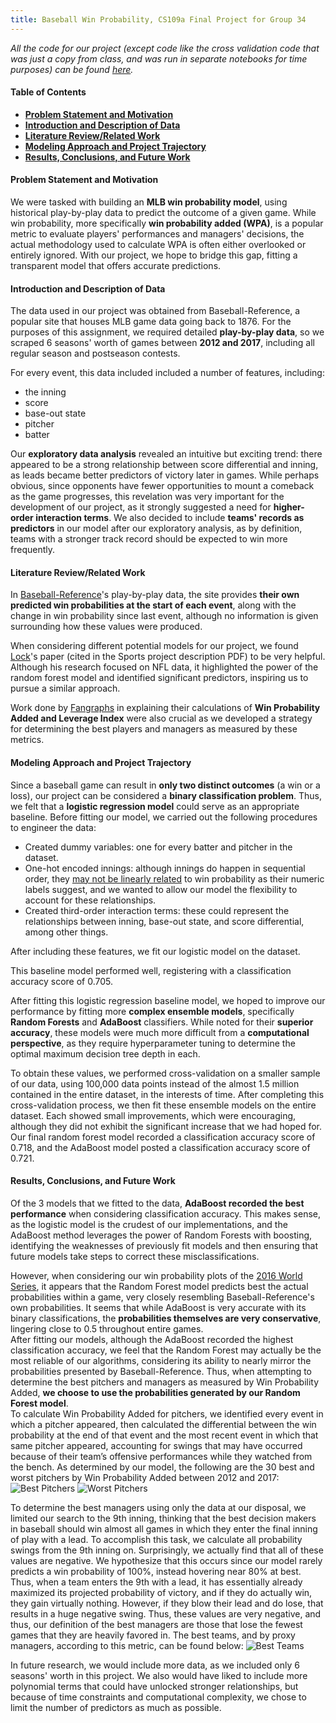 ```yaml
---
title: Baseball Win Probability, CS109a Final Project for Group 34
---
```

_All the code for our project (except code like the cross validation code that was just a copy from class, and was run in separate notebooks for time purposes) can be found <a href='https://jdeschler.github.io/109final/final_project.html'>here</a>._

[TOC levels=1]: # "#### Table of Contents"
#### Table of Contents
- [**Problem Statement and Motivation**](#problem-statement-and-motivation)
- [**Introduction and Description of Data**](#introduction-and-description-of-data)
- [**Literature Review/Related Work**](#literature-review-related-work)
- [**Modeling Approach and Project Trajectory**](#modeling-approach-and-project-trajectory)
- [**Results, Conclusions, and Future Work**](#results-conclusions-and-future-work)

#### Problem Statement and Motivation
We were tasked with building an **MLB win probability model**, using historical play-by-play data to predict the outcome of a given game.  While win probability, more specifically **win probability added (WPA)**, is a popular metric to evaluate players' performances and managers' decisions, the actual methodology used to calculate WPA is often either overlooked or entirely ignored.  With our project, we hope to bridge this gap, fitting a transparent model that offers accurate predictions.

#### Introduction and Description of Data
The data used in our project was obtained from Baseball-Reference, a popular site that houses MLB game data going back to 1876.  For the purposes of this assignment, we required detailed **play-by-play data**, so we scraped 6 seasons' worth of games between **2012 and 2017**, including all regular season and postseason contests.  

For every event, this data included included a number of features, including:

* the inning
* score
* base-out state
* pitcher
* batter

Our **exploratory data analysis** revealed an intuitive but exciting trend: there appeared to be a strong relationship between score differential and inning, as leads became better predictors of victory later in games.  While perhaps obvious, since opponents have fewer opportunities to mount a comeback as the game progresses, this revelation was very important for the development of our project, as it strongly suggested a need for **higher-order interaction terms**.  We also decided to include **teams' records as predictors** in our model after our exploratory analysis, as by definition, teams with a stronger track record should be expected to win more frequently.

#### Literature Review/Related Work
In <a href='https://www.baseball-reference.com/boxes/ARI/ARI201704020.shtml'> Baseball-Reference</a>'s play-by-play data, the site provides **their own predicted win probabilities at the start of each event**, along with the change in win probability since last event, although no information is given surrounding how these values were produced.  

When considering different potential models for our project, we found <a href='http://homepage.divms.uiowa.edu/~dzimmer/sports-statistics/nettletonandlock.pdf'>Lock</a>'s paper (cited in the Sports project description PDF) to be very helpful.  Although his research focused on NFL data, it highlighted the power of the random forest model and identified significant predictors, inspiring us to pursue a similar approach.

Work done by <a href='https://www.fangraphs.com/library/misc/wpa/'>Fangraphs</a> in explaining their calculations of **Win Probability Added and Leverage Index** were also crucial as we developed a strategy for determining the best players and managers as measured by these metrics.

#### Modeling Approach and Project Trajectory
Since a baseball game can result in **only two distinct outcomes** (a win or a loss), our project can be considered a **binary classification problem**.  Thus, we felt that a **logistic regression model** could serve as an appropriate baseline.  Before fitting our model, we carried out the following procedures to engineer the data:

* Created dummy variables: one for every batter and pitcher in the dataset.  
* One-hot encoded innings:  although innings do happen in sequential order, they <a href='https://jdeschler.github.io/109final/EDA.html#inning-x-score-differential'>may not be linearly related</a> to win probability as their numeric labels suggest, and we wanted to allow our model the flexibility to account for these relationships. 
* Created third-order interaction terms: these could represent the relationships between inning, base-out state, and score differential, among other things.  

After including these features, we fit our logistic model on the dataset. 

This baseline model performed well, registering with a classification accuracy score of 0.705.

After fitting this logistic regression baseline model, we hoped to improve our performance by fitting more **complex ensemble models**, specifically **Random Forests** and **AdaBoost** classifiers.  While noted for their **superior accuracy**, these models were much more difficult from a **computational perspective**, as they require hyperparameter tuning to determine the optimal maximum decision tree depth in each.  

To obtain these values, we performed cross-validation on a smaller sample of our data, using 100,000 data points instead of the almost 1.5 million contained in the entire dataset, in the interests of time.  After completing this cross-validation process, we then fit these ensemble models on the entire dataset.  Each showed small improvements, which were encouraging, although they did not exhibit the significant increase that we had hoped for.  Our final random forest model recorded a classification accuracy score of 0.718, and the AdaBoost model posted a classification accuracy score of 0.721. 
 
#### Results, Conclusions, and Future Work 
Of the 3 models that we fitted to the data, **AdaBoost recorded the best performance** when considering classification accuracy.  This makes sense, as the logistic model is the crudest of our implementations, and the AdaBoost method leverages the power of Random Forests with boosting, identifying the weaknesses of previously fit models and then ensuring that future models take steps to correct these misclassifications.  

However, when considering our win probability plots of the <a href='https://jdeschler.github.io/109final/ws.html'>2016 World Series</a>, it appears that the Random Forest model predicts best the actual probabilities within a game, very closely resembling Baseball-Reference's own probabilities.  It seems that while AdaBoost is very accurate with its binary classifications, the **probabilities themselves are very conservative**, lingering close to 0.5 throughout entire games.  
After fitting our models, although the AdaBoost recorded the highest classification accuracy, we feel that the Random Forest may actually be the most reliable of our algorithms, considering its ability to nearly mirror the probabilities presented by Baseball-Reference.  Thus, when attempting to determine the best pitchers and managers as measured by Win Probability Added, **we choose to use the probabilities generated by our Random Forest model**.  
To calculate Win Probability Added for pitchers, we identified every event in which a pitcher appeared, then calculated the differential between the win probability at the end of that event and the most recent event in which that same pitcher appeared, accounting for swings that may have occurred because of their team’s offensive performances while they watched from the bench.  As determined by our model, the following are the 30 best and worst pitchers by Win Probability Added between 2012 and 2017:
![Best Pitchers](./images/top30pitchers.png)
![Worst Pitchers](./images/worst30pitchers.png)

To determine the best managers using only the data at our disposal, we limited our search to the 9th inning, thinking that the best decision makers in baseball should win almost all games in which they enter the final inning of play with a lead.  To accomplish this task, we calculate all probability swings from the 9th inning on.  Surprisingly, we actually find that all of these values are negative.  We hypothesize that this occurs since our model rarely predicts a win probability of 100%, instead hovering near 80% at best.  Thus, when a team enters the 9th with a lead, it has essentially already maximized its projected probability of victory, and if they do actually win, they gain virtually nothing.  However, if they blow their lead and do lose, that results in a huge negative swing.  Thus, these values are very negative, and thus, our definition of the best managers are those that lose the fewest games that they are heavily favored in.  The best teams, and by proxy managers, according to this metric, can be found below:
![Best Teams](./images/top15teams.png)
  
In future research, we would include more data, as we included only 6 seasons' worth in this project.  We also would have liked to include more polynomial terms that could have unlocked stronger relationships, but because of time constraints and computational complexity, we chose to limit the number of predictors as much as possible.        

